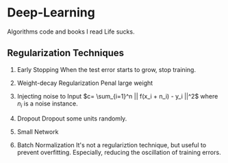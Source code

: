 # Deep-Learning
Algorithms code and books I read
Life sucks. 

## Regularization Techniques
1. Early Stopping
When the test error starts to grow, stop training. 

2. Weight-decay Regularization
Penal large weight

3. Injecting noise to Input
$c= \sum_{i=1}^n || f(x_i + n_i) - y_i ||^2$
where $n_i$ is a noise instance.

4. Dropout
Dropout some units randomly.

5. Small Network

6. Batch Normalization
It's not a regulariztion technique, but useful to prevent overfitting. Especially, reducing the oscillation of training errors.
